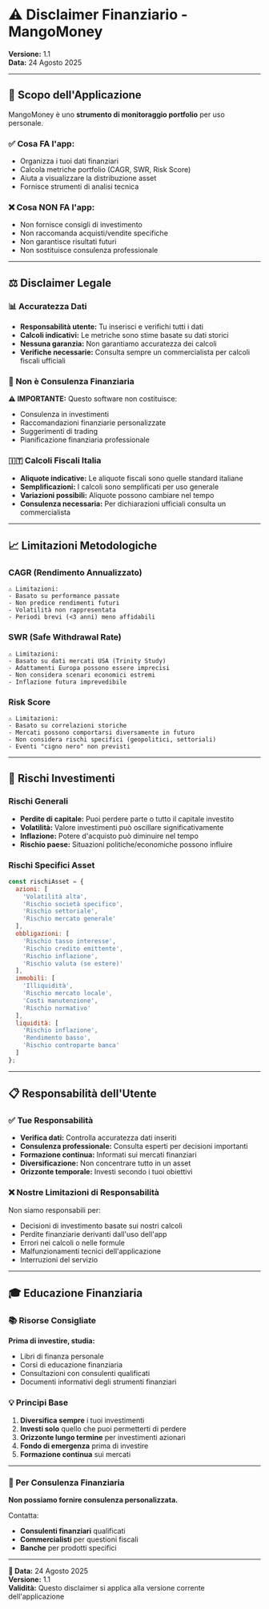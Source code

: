 # ⚠️ Disclaimer Finanziario - MangoMoney

**Versione:** 1.1  
**Data:** 24 Agosto 2025  

---

## 🎯 Scopo dell'Applicazione

MangoMoney è uno **strumento di monitoraggio portfolio** per uso personale. 

### ✅ Cosa FA l'app:
- Organizza i tuoi dati finanziari
- Calcola metriche portfolio (CAGR, SWR, Risk Score)
- Aiuta a visualizzare la distribuzione asset
- Fornisce strumenti di analisi tecnica

### ❌ Cosa NON FA l'app:
- Non fornisce consigli di investimento
- Non raccomanda acquisti/vendite specifiche
- Non garantisce risultati futuri
- Non sostituisce consulenza professionale

---

## ⚖️ Disclaimer Legale

### 📊 Accuratezza Dati
- **Responsabilità utente:** Tu inserisci e verifichi tutti i dati
- **Calcoli indicativi:** Le metriche sono stime basate su dati storici
- **Nessuna garanzia:** Non garantiamo accuratezza dei calcoli
- **Verifiche necessarie:** Consulta sempre un commercialista per calcoli fiscali ufficiali

### 💼 Non è Consulenza Finanziaria
**⚠️ IMPORTANTE:** Questo software non costituisce:
- Consulenza in investimenti
- Raccomandazioni finanziarie personalizzate  
- Suggerimenti di trading
- Pianificazione finanziaria professionale

### 🇮🇹 Calcoli Fiscali Italia
- **Aliquote indicative:** Le aliquote fiscali sono quelle standard italiane
- **Semplificazioni:** I calcoli sono semplificati per uso generale
- **Variazioni possibili:** Aliquote possono cambiare nel tempo
- **Consulenza necessaria:** Per dichiarazioni ufficiali consulta un commercialista

---

## 📈 Limitazioni Metodologiche

### CAGR (Rendimento Annualizzato)
```
⚠️ Limitazioni:
- Basato su performance passate
- Non predice rendimenti futuri
- Volatilità non rappresentata
- Periodi brevi (<3 anni) meno affidabili
```

### SWR (Safe Withdrawal Rate) 
```
⚠️ Limitazioni:
- Basato su dati mercati USA (Trinity Study)
- Adattamenti Europa possono essere imprecisi
- Non considera scenari economici estremi
- Inflazione futura imprevedibile
```

### Risk Score
```
⚠️ Limitazioni:
- Basato su correlazioni storiche
- Mercati possono comportarsi diversamente in futuro
- Non considera rischi specifici (geopolitici, settoriali)
- Eventi "cigno nero" non previsti
```

---

## 🚨 Rischi Investimenti

### Rischi Generali
- **Perdite di capitale:** Puoi perdere parte o tutto il capitale investito
- **Volatilità:** Valore investimenti può oscillare significativamente
- **Inflazione:** Potere d'acquisto può diminuire nel tempo
- **Rischio paese:** Situazioni politiche/economiche possono influire

### Rischi Specifici Asset
```javascript
const rischiAsset = {
  azioni: [
    'Volatilità alta',
    'Rischio società specifico', 
    'Rischio settoriale',
    'Rischio mercato generale'
  ],
  obbligazioni: [
    'Rischio tasso interesse',
    'Rischio credito emittente',
    'Rischio inflazione',
    'Rischio valuta (se estere)'
  ],
  immobili: [
    'Illiquidità',
    'Rischio mercato locale',
    'Costi manutenzione',
    'Rischio normativo'
  ],
  liquidità: [
    'Rischio inflazione',
    'Rendimento basso',
    'Rischio controparte banca'
  ]
};
```

---

## 📋 Responsabilità dell'Utente

### ✅ Tue Responsabilità
- **Verifica dati:** Controlla accuratezza dati inseriti
- **Consulenza professionale:** Consulta esperti per decisioni importanti
- **Formazione continua:** Informati sui mercati finanziari
- **Diversificazione:** Non concentrare tutto in un asset
- **Orizzonte temporale:** Investi secondo i tuoi obiettivi

### ❌ Nostre Limitazioni di Responsabilità
Non siamo responsabili per:
- Decisioni di investimento basate sui nostri calcoli
- Perdite finanziarie derivanti dall'uso dell'app
- Errori nei calcoli o nelle formule
- Malfunzionamenti tecnici dell'applicazione
- Interruzioni del servizio

---

## 🎓 Educazione Finanziaria

### 📚 Risorse Consigliate
**Prima di investire, studia:**
- Libri di finanza personale
- Corsi di educazione finanziaria
- Consultazioni con consulenti qualificati
- Documenti informativi degli strumenti finanziari

### 💡 Principi Base
1. **Diversifica sempre** i tuoi investimenti
2. **Investi solo** quello che puoi permetterti di perdere
3. **Orizzonte lungo termine** per investimenti azionari
4. **Fondo di emergenza** prima di investire
5. **Formazione continua** sui mercati

---

### 💼 Per Consulenza Finanziaria
**Non possiamo fornire consulenza personalizzata.**

Contatta:
- **Consulenti finanziari** qualificati
- **Commercialisti** per questioni fiscali
- **Banche** per prodotti specifici

---

**📅 Data:** 24 Agosto 2025  
**Versione:** 1.1  
**Validità:** Questo disclaimer si applica alla versione corrente dell'applicazione
